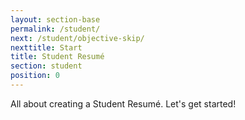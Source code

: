 ```yaml
---
layout: section-base
permalink: /student/
next: /student/objective-skip/
nexttitle: Start
title: Student Resumé
section: student
position: 0
---
```


All about creating a Student Resumé. Let's get started!